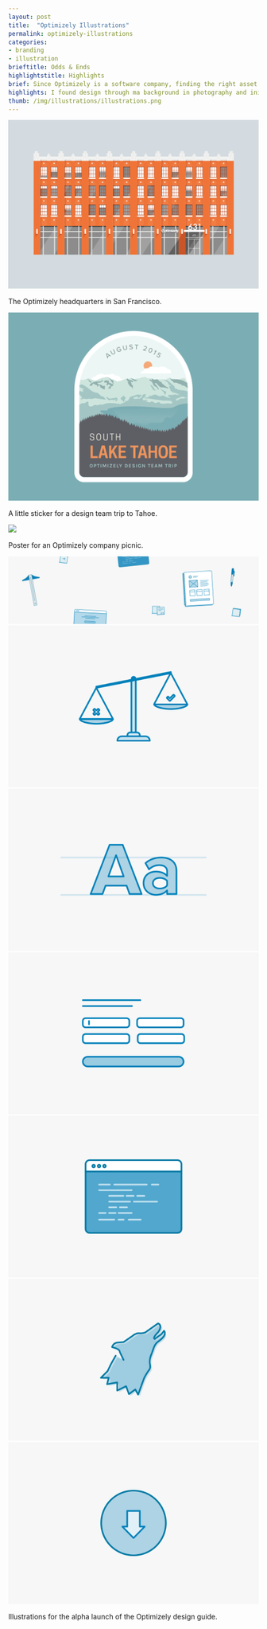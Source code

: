 ```yaml
---
layout: post
title:  "Optimizely Illustrations"
permalink: optimizely-illustrations
categories:
- branding
- illustration
brieftitle: Odds & Ends
highlightstitle: Highlights
brief: Since Optimizely is a software company, finding the right asset to accompany a design isn't always easy. Since stock photography can sometimes feel bland or uninspired, we use illustrations to fill in the gaps and add personality to the site. Plus, for internal swag, there's a lot more room for experimentation.
highlights: I found design through ma background in photography and initially had no idea how large a role illustration could play in the design process. Though I'm still somewhat of a reluctant illustrator (typography is my one true love), I've come to really enjoy playing around with new illustration styles and techniques.
thumb: /img/illustrations/illustrations.png
---
```


<div class="margin-bottom">
  <div class="border margin-image">
    <img src="/img/illustrations/office.png">
  </div>
  <p class="caption">The Optimizely headquarters in San Francisco.</p>
</div>

<div class="margin-bottom">
  <div class="border margin-image">
    <img src="/img/illustrations/tahoe.png">
  </div>
  <p class="caption">A little sticker for a design team trip to Tahoe.</p>
</div>

<div class="margin-bottom">
  <div class="border margin-image">
    <img src="/img/illustrations/companypicnic.png">
  </div>
  <p class="caption">Poster for an Optimizely company picnic.</p>
</div>

<div class="flush--bottom">
  <div class="border-flush">
    <div class="margin-image">
      <img src="/img/illustrations/hero.svg">
    </div>
    <div class="flexbox flex-wrap">
      <div class="third-img">
        <img class="margin-image" src="/img/illustrations/values.svg">
      </div>
      <div class="third-img">
        <img class="margin-image" src="/img/illustrations/brand.svg">
      </div>
      <div class="third-img">
        <img class="margin-image" src="/img/illustrations/patterns.svg">
      </div>
      <div class="third-img">
        <img class="margin-image-mobile" src="/img/illustrations/oui.svg">
      </div>
      <div class="third-img">
        <img class="margin-image-mobile" src="/img/illustrations/personas.svg">
      </div>
      <div class="third-img">
        <img src="/img/illustrations/resources.svg">
      </div>
    </div>
  </div>
  <p class="caption flush--bottom">Illustrations for the alpha launch of the Optimizely design guide.</p>
</div>
